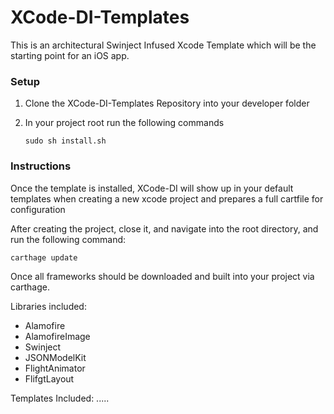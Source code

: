 # XCode-DI-Templates

This is an architectural Swinject Infused Xcode Template which will be the starting point for an iOS app.

### Setup

1. Clone the XCode-DI-Templates Repository into your developer folder
2. In your project root run the following commands

	```
	sudo sh install.sh
	```

### Instructions

Once the template is installed, XCode-DI will show up in your default templates when creating a new xcode project and prepares a full cartfile for configuration

After creating the project, close it, and navigate into the root directory, and run the following command:

```
carthage update
```

Once all frameworks should be downloaded and built into your project via carthage.

Libraries included:
* Alamofire
* AlamofireImage
* Swinject
* JSONModelKit
* FlightAnimator
* FlifgtLayout

Templates Included:
.....
